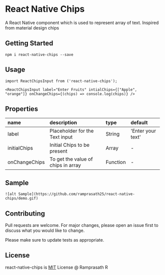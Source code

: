 # React Native Chips 

A React Native component which is used to represent array of text. Inspired from material design chips

## Getting Started


`npm i react-native-chips --save`

## Usage

```
import ReactChipsInput from ('react-native-chips');

<ReactChipsInput label="Enter Fruits" intialChips={["Apple", "orange"]} onChangeChips={(chips) => console.log(chips)} />
```

## Properties
 name                 | description                                 | type     | default
:-------------------- |:------------------------------------------- |:-------- |:------------------
 label            | Placeholder for the Text input                     | String    | 'Enter your text'
initialChips            | Initial Chips to be present                     | Array    | -
onChangeChips            | To get the value of chips in array                     | Function    | -
## Sample
```
![alt Sample](https://github.com/ramprasath25/react-native-chips/demo.gif)
```

## Contributing
Pull requests are welcome. For major changes, please open an issue first to discuss what you would like to change.

Please make sure to update tests as appropriate.

## License
react-native-chips is [MIT](https://choosealicense.com/licenses/mit/) License @ Ramprasath R 